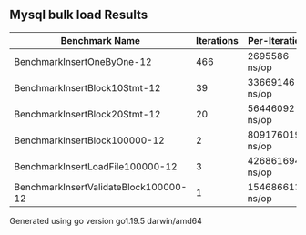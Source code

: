 ## Mysql bulk load Results
Benchmark Name|Iterations|Per-Iteration
----|----|----
BenchmarkInsertOneByOne-12 | 466| 2695586 ns/op
BenchmarkInsertBlock10Stmt-12 | 39| 33669146 ns/op
BenchmarkInsertBlock20Stmt-12 | 20| 56446092 ns/op
BenchmarkInsertBlock100000-12 | 2| 809176019 ns/op
BenchmarkInsertLoadFile100000-12 | 3| 426861694 ns/op
BenchmarkInsertValidateBlock100000-12 | 1|1546866137 ns/op

Generated using go version go1.19.5 darwin/amd64

